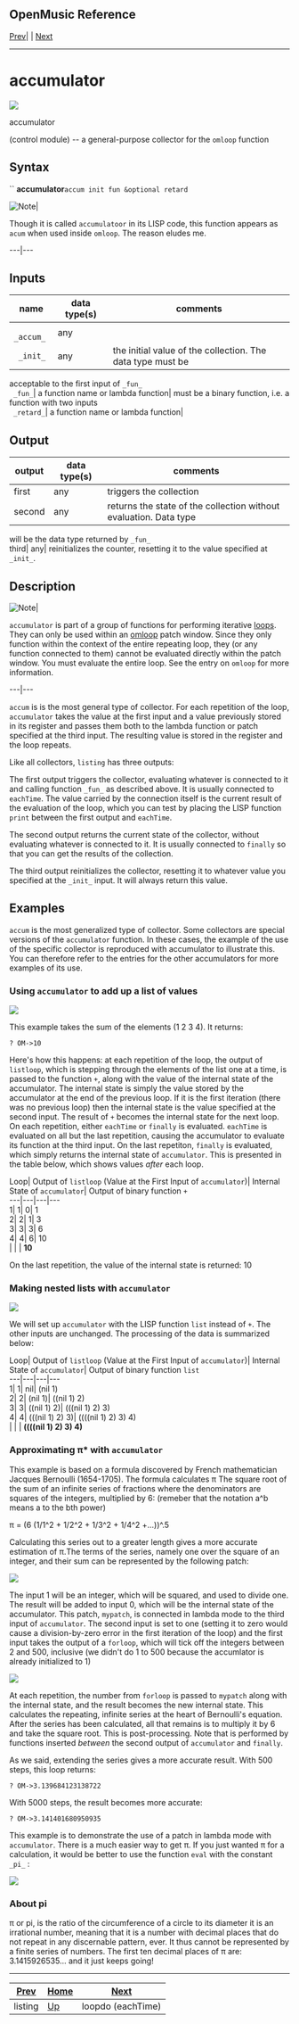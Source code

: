 OpenMusic Reference  
---  
[Prev](listing)| | [Next](loopdo)  
  
* * *

# accumulator

![](figures/functions/control/accumulator.png)

  
  
accumulator  
  
(control module) \-- a general-purpose collector for the `omloop` function  

## Syntax

`` **accumulator**` accum init fun &optional retard `

![Note](figures/images/note.gif)|

Though it is called `accumulatoor` in its LISP code, this function appears as
`acum` when used inside `omloop`. The reason eludes me.  
  
---|---  
  
## Inputs

name| data type(s)| comments  
---|---|---  
` _accum_`|  any|  
` _init_`|  any| the initial value of the collection. The data type must be
acceptable to the first input of `_fun_`  
` _fun_`|  a function name or lambda function| must be a binary function, i.e.
a function with two inputs  
` _retard_`|  a function name or lambda function|  
  
## Output

output| data type(s)| comments  
---|---|---  
first| any| triggers the collection  
second| any| returns the state of the collection without evaluation. Data type
will be the data type returned by `_fun_`  
third| any| reinitializes the counter, resetting it to the value specified at
`_init_`.  
  
## Description

![Note](figures/images/note.gif)|

`accumulator` is part of a group of functions for performing iterative
[loops](glossary#LOOP). They can only be used within an
[omloop](omloop) patch window. Since they only function within the
context of the entire repeating loop, they (or any function connected to them)
cannot be evaluated directly within the patch window. You must evaluate the
entire loop. See the entry on `omloop` for more information.  
  
---|---  
  
`accum` is is the most general type of collector. For each repetition of the
loop, `accumulator` takes the value at the first input and a value previously
stored in its register and passes them both to the lambda function or patch
specified at the third input. The resulting value is stored in the register
and the loop repeats.

Like all collectors, `listing` has three outputs:

The first output triggers the collector, evaluating whatever is connected to
it and calling function `_fun_` as described above. It is usually connected to
`eachTime`. The value carried by the connection itself is the current result
of the evaluation of the loop, which you can test by placing the LISP function
`print` between the first output and `eachTime`.

The second output returns the current state of the collector, without
evaluating whatever is connected to it. It is usually connected to `finally`
so that you can get the results of the collection.

The third output reinitializes the collector, resetting it to whatever value
you specified at the `_init_` input. It will always return this value.

## Examples

`accum` is the most generalized type of collector. Some collectors are special
versions of the `accumulator` function. In these cases, the example of the use
of the specific collector is reproduced with accumulator to illustrate this.
You can therefore refer to the entries for the other accumulators for more
examples of its use.

### Using `accumulator` to add up a list of values

![](figures/functions/control/accumulatorEX1.png)

This example takes the sum of the elements (1 2 3 4). It returns:

`? OM->10`

Here's how this happens: at each repetition of the loop, the output of
`listloop`, which is stepping through the elements of the list one at a time,
is passed to the function `+`, along with the value of the internal state of
the accumulator. The internal state is simply the value stored by the
accumulator at the end of the previous loop. If it is the first iteration
(there was no previous loop) then the internal state is the value specified at
the second input. The result of `+` becomes the internal state for the next
loop. On each repetition, either `eachTime` or `finally` is evaluated.
`eachTime` is evaluated on all but the last repetition, causing the
accumulator to evaluate its function at the third input. On the last
repetiton, `finally` is evaluated, which simply returns the internal state of
`accumulator`. This is presented in the table below, which shows values
_after_ each loop.

Loop| Output of `listloop` (Value at the First Input of `accumulator`)|
Internal State of `accumulator`| Output of binary function `+`  
---|---|---|---  
1| 1| 0| 1  
2| 2| 1| 3  
3| 3| 3| 6  
4| 4| 6| 10  
 |  |  |  **10**  
  
On the last repetition, the value of the internal state is returned: 10

### Making nested lists with `accumulator`

![](figures/functions/control/accumulatorEX2.png)

We will set up `accumulator` with the LISP function `list` instead of `+`. The
other inputs are unchanged. The processing of the data is summarized below:

Loop| Output of `listloop` (Value at the First Input of `accumulator`)|
Internal State of `accumulator`| Output of binary function `list`  
---|---|---|---  
1| 1| nil| (nil 1)  
2| 2| (nil 1)| ((nil 1) 2)  
3| 3| ((nil 1) 2)| (((nil 1) 2) 3)  
4| 4| (((nil 1) 2) 3)| ((((nil 1) 2) 3) 4)  
 |  |  |  **((((nil 1) 2) 3) 4)**  
  
### Approximating π* with `accumulator`

This example is based on a formula discovered by French mathematician Jacques
Bernoulli (1654-1705). The formula calculates π The square root of the sum of
an infinite series of fractions where the denominators are squares of the
integers, multiplied by 6: (remeber that the notation a^b means a to the bth
power)

π = (6 (1/1^2 + 1/2^2 + 1/3^2 + 1/4^2 +...))^.5

Calculating this series out to a greater length gives a more accurate
estimation of π.The terms of the series, namely one over the square of an
integer, and their sum can be represented by the following patch:

![](figures/functions/control/accumulatorEX3.png)

The input 1 will be an integer, which will be squared, and used to divide one.
The result will be added to input 0, which will be the internal state of the
accumulator. This patch, `mypatch`, is connected in lambda mode to the third
input of `accumulator`. The second input is set to one (setting it to zero
would cause a division-by-zero error in the first iteration of the loop) and
the first input takes the output of a `forloop`, which will tick off the
integers between 2 and 500, inclusive (we didn't do 1 to 500 because the
accumlator is already initialized to 1)

![](figures/functions/control/accumulatorEX4.png)

At each repetition, the number from `forloop` is passed to `mypatch` along
with the internal state, and the result becomes the new internal state. This
calculates the repeating, infinite series at the heart of Bernoulli's
equation. After the series has been calculated, all that remains is to
multiply it by 6 and take the square root. This is post-processing. Note that
is performed by functions inserted _between_ the second output of
`accumulator` and `finally`.

As we said, extending the series gives a more accurate result. With 500 steps,
this loop returns:

`? OM->3.139684123138722`

With 5000 steps, the result becomes more accurate:

`? OM->3.141401680950935`

This example is to demonstrate the use of a patch in lambda mode with
`accumulator`. There is a much easier way to get π. If you just wanted π for a
calculation, it would be better to use the function `eval` with the constant
`_pi_` :

![](figures/functions/control/accumulatorEX5.png)

### About pi

π or pi, is the ratio of the circumference of a circle to its diameter it is
an irrational number, meaning that it is a number with decimal places that do
not repeat in any discernable pattern, ever. It thus cannot be represented by
a finite series of numbers. The first ten decimal places of π are:
3.1415926535... and it just keeps going!

* * *

[Prev](listing)| [Home](index)| [Next](loopdo)  
---|---|---  
listing| [Up](funcref.omloop)| loopdo (eachTime)


